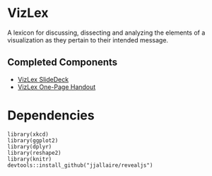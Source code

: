 # VizLex
A lexicon for discussing, dissecting and analyzing the elements of a visualization as they pertain to their intended message.

## Completed Components
* [VizLex SlideDeck](https://rawgit.com/dimagor/VizLex/master/src/VizLex-Presentation.html)
* [VizLex One-Page Handout](https://rawgit.com/dimagor/VizLex/master/src/VizLex-Handout.pdf)


# Dependencies
```
library(xkcd)
library(ggplot2)
library(dplyr)
library(reshape2)
library(knitr)
devtools::install_github("jjallaire/revealjs")

```